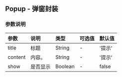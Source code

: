 ## Popup - 弹窗封装

### 参数说明

|参数|说明|类型|可选值|默认值
|:----|:----|:----|:----|:----|
|title|标题|String|-|'提示'|
|content|内容。|String|-|'提示'|
|show|是否显示|Boolean|-|false|
